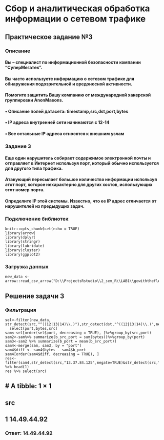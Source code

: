 # Сбор и аналитическая обработка информации о сетевом трафике

## Практическое задание №3

### Описание

#### Вы – специалист по информационной безопасности компании “СуперМегатек”.
#### Вы часто используете информацию о сетевом трафике для обнаружения подозрительной и вредоносной активности.  
#### Помогите защитить Вашу компанию от международной хакерской группировки AnonMasons.
#### • Описание полей датасета: timestamp,src,dst,port,bytes
#### • IP адреса внутренней сети начинаются с 12-14
#### • Все остальные IP адреса относятся к внешним узлам

### Задание 3

#### Еще один нарушитель собирает содержимое электронной почты и отправляет в Интернет используя порт, который обычно используется для другого типа трафика.
#### Атакующий пересылает большое количество информации используя этот порт, которое нехарактерно для других хостов, использующих этот номер порта.
#### Определите IP этой системы. Известно, что ее IP адрес отличается от нарушителей из предыдущих задач.

### Подключение библиотек

    knitr::opts_chunk$set(echo = TRUE)
    library(arrow)
    library(dplyr)
    library(stringr)
    library(lubridate)
    library(cluster)
    library(ggplot2)
    
### Загрузка данных

    new_data <- arrow::read_csv_arrow("D:\\ProjectsRstudio\\2_sem_R\\LAB1\\gowiththeflow_20190826.csv",schema=schema(timestamp=int64(),src=utf8(),dst=utf8(),port=int32(),bytes=int32()))
    
## Решение задачи 3

### Фильтрация

    sel<-filter(new_data, str_detect(src,"^((12|13|14)\\.)"),str_detect(dst,"^((12|13|14)\\.)",negate=TRUE))%>%
      select(port,bytes,src)
    sam<-sel[order(sel$port, decreasing = TRUE), ]%>%group_by(src,port)
    sam2<-sam%>% summarize(b_src_port = sum(bytes))%>%group_by(port)
    sam3<-sam2 %>% summarize(b_port = mean(b_src_port))
    sam4<-merge(sam, sam3, by = "port")
    sam4$diff <- sam4$bytes - sam4$b_port
    sam4[order(sam4$diff, decreasing = TRUE), ]
    res<-filter(sam4,str_detect(src,"13.37.84.125",negate=TRUE)&str_detect(src,"13.48.72.30",negate=TRUE)) %>% head(1)
    res %>% select(src)

## # A tibble: 1 × 1
##   src         
##   <chr>       
## 1 14.49.44.92
  
### Ответ: 14.49.44.92